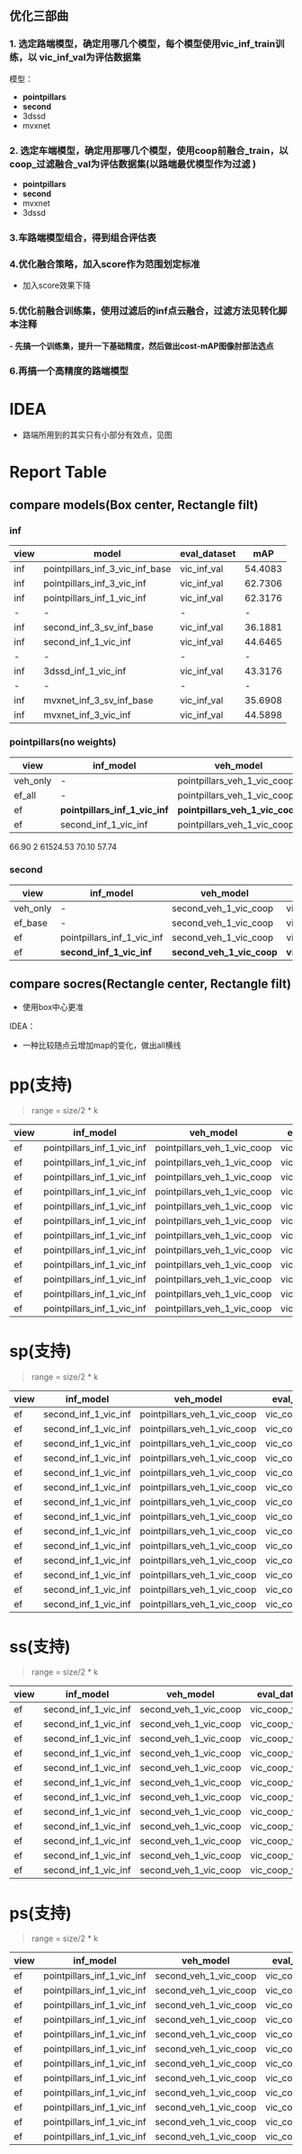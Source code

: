 
## 优化三部曲
### 1. 选定路端模型，确定用哪几个模型，每个模型使用vic_inf_train训练，以 **vic_inf_val**为评估数据集
模型：
- **pointpillars**
- **second**
- 3dssd
- mvxnet
### 2. 选定车端模型，确定用那哪几个模型，使用coop前融合_train，以**coop**_过滤融合_val为评估数据集(以路端最优模型作为过滤 )
- **pointpillars**
- **second**
- mvxnet
- 3dssd

### 3.车路端模型组合，得到组合评估表
### 4.优化融合策略，加入score作为范围划定标准
- 加入score效果下降
### **5.优化前融合训练集，使用过滤后的inf点云融合**，过滤方法见转化脚本注释
**- 先搞一个训练集，提升一下基础精度，然后做出cost-mAP图像肘部法选点**
### 6.再搞一个高精度的路端模型

# IDEA
- 路端所用到的其实只有小部分有效点，见图



# Report Table
## compare models(Box center,  Rectangle filt)
### inf
| view |model|eval_dataset | mAP|
|-|-|-|-|
|inf|pointpillars_inf_3_vic_inf_base| vic_inf_val| 54.4083|
|inf|pointpillars_inf_3_vic_inf| vic_inf_val| 62.7306|
|inf|pointpillars_inf_1_vic_inf| vic_inf_val| 62.3176|
|-|-|-|-|
|inf|second_inf_3_sv_inf_base| vic_inf_val|36.1881|
|inf|second_inf_1_vic_inf| vic_inf_val|44.6465 |
|-|-|-|-|
|inf|3dssd_inf_1_vic_inf| vic_inf_val|43.3176|
|-|-|-|-|
|inf|mvxnet_inf_3_sv_inf_base| vic_inf_val|35.6908|
|inf|mvxnet_inf_3_vic_inf| vic_inf_val|44.5898|

### pointpillars(no weights)
|view|inf_model|veh_model|eval_dataset|mAp_BEV_0.5|ab_cost|mAp_BEV_0.3|mAp_BEV_0.7|
|-|-|-|-|-|-|-|-|
|veh_only|-|pointpillars_veh_1_vic_coop|vic_coop_val_15|59.04|0|63.50|51.69|
|ef_all|-|pointpillars_veh_1_vic_coop|vic_coop_val_15|69.56|955363.60|72.17|60.24|
|ef|**pointpillars_inf_1_vic_inf**|**pointpillars_veh_1_vic_coop**| **vic_coop_val_15**|**68.28**|**72456.13**|70.92|59.16|
|ef|second_inf_1_vic_inf|pointpillars_veh_1_vic_coop| vic_coop_val_15|66.90|46583.33|70.11|56.99|
66.90	2	61524.53	70.10	57.74
### second
|view|inf_model|veh_model|eval_dataset|mAp|ab_cost|mAp_BEV_0.3|mAp_BEV_0.7|
|-|-|-|-|-|-|-|-|
|veh_only|-|second_veh_1_vic_coop|vic_coop_val_15|49.53|0|54.77|43.38|
|ef_base|-|second_veh_1_vic_coop|vic_coop_val_15|51.1|955363.60|56.15|40.76|
|ef|pointpillars_inf_1_vic_inf|second_veh_1_vic_coop| vic_coop_val_15|56.60	|53742.13|60.50|48.19|
|ef|**second_inf_1_vic_inf**|**second_veh_1_vic_coop**|**vic_coop_val_15**|**55.50**|**61524.53**|59.47|47.56|	
## compare socres(Rectangle center, Rectangle filt)
- 使用box中心更准

IDEA：
- 一种比较随点云增加map的变化，做出all横线
# pp(支持)
> range = size/2 * k

|view|inf_model|veh_model|eval_dataset|mAp|k|ab_cost|0.3|0.7|
|-|-|-|-|-|-|-|-|-|
|ef|pointpillars_inf_1_vic_inf|pointpillars_veh_1_vic_coop| vic_coop_val_15|59.04|0|0|63.50|51.69
|ef|pointpillars_inf_1_vic_inf|pointpillars_veh_1_vic_coop| vic_coop_val_15|60.51|0.6|4570.27|65.27|52.22|
|ef|pointpillars_inf_1_vic_inf|pointpillars_veh_1_vic_coop| vic_coop_val_15|64.91|0.8|13567.33|69.11|55.65|
|ef|pointpillars_inf_1_vic_inf|pointpillars_veh_1_vic_coop| vic_coop_val_15|66.84|1|32422.00|70.27|58.08|
|ef|pointpillars_inf_1_vic_inf|pointpillars_veh_1_vic_coop| vic_coop_val_15|68.03|1.5|53742.13|70.86|58.48|
|ef|pointpillars_inf_1_vic_inf|pointpillars_veh_1_vic_coop| vic_coop_val_15|68.28|2|72456.13|70.92|59.16|
|ef|pointpillars_inf_1_vic_inf|pointpillars_veh_1_vic_coop| vic_coop_val_15|68.58|3|114633.47|71.49|59.87|
|ef|pointpillars_inf_1_vic_inf|pointpillars_veh_1_vic_coop| vic_coop_val_15|68.65|4|170560.80|71.56|60.15|
|ef|pointpillars_inf_1_vic_inf|pointpillars_veh_1_vic_coop| vic_coop_val_15|68.59|5| 225051.20|71.56|59.83|
|ef|pointpillars_inf_1_vic_inf|pointpillars_veh_1_vic_coop| vic_coop_val_15|69.09|8|433990.67|71.81|60.22|
|ef|pointpillars_inf_1_vic_inf|pointpillars_veh_1_vic_coop| vic_coop_val_15|69.46|12|650351.87|72.13|60.53|
|ef|pointpillars_inf_1_vic_inf|pointpillars_veh_1_vic_coop| vic_coop_val_15|69.56|-|955363.60|72.17|60.24

# sp(支持)
> range = size/2 * k

|view|inf_model|veh_model|eval_dataset|mAp|k|ab_cost|0.3|0.7|
|-|-|-|-|-|-|-|-|-|
|ef|second_inf_1_vic_inf|pointpillars_veh_1_vic_coop| vic_coop_val_15|59.04|0|0|63.50|51.69
|ef|second_inf_1_vic_inf|pointpillars_veh_1_vic_coop| vic_coop_val_15|59.81|0.6|4079.33|64.72|51.85|
|ef|second_inf_1_vic_inf|pointpillars_veh_1_vic_coop| vic_coop_val_15|64.49|0.8|11504.80|68.59|55.46|
|ef|second_inf_1_vic_inf|pointpillars_veh_1_vic_coop| vic_coop_val_15|65.41|1|28335.87|69.20|56.07|
|ef|second_inf_1_vic_inf|pointpillars_veh_1_vic_coop| vic_coop_val_15|66.90|1.5|46583.33|70.11|56.99|
|ef|second_inf_1_vic_inf|pointpillars_veh_1_vic_coop| vic_coop_val_15|66.90|2|61524.53|70.10|57.74|
|ef|second_inf_1_vic_inf|pointpillars_veh_1_vic_coop| vic_coop_val_15|66.93|3|95363.47|70.36|57.99|
|ef|second_inf_1_vic_inf|pointpillars_veh_1_vic_coop| vic_coop_val_15|67.23|4|141641.73|70.54|58.10|
|ef|second_inf_1_vic_inf|pointpillars_veh_1_vic_coop| vic_coop_val_15|67.16|5|186484.27|70.54|57.88|
|ef|second_inf_1_vic_inf|pointpillars_veh_1_vic_coop| vic_coop_val_15|67.03|6|236614.80|70.32|57.90|
|ef|second_inf_1_vic_inf|pointpillars_veh_1_vic_coop| vic_coop_val_15|67.32|8|379190.53|70.50|58.40|
|ef|second_inf_1_vic_inf|pointpillars_veh_1_vic_coop| vic_coop_val_15|67.80|10|510921.60|70.92|58.72|
|ef|second_inf_1_vic_inf|pointpillars_veh_1_vic_coop| vic_coop_val_15|68.35|12|603691.20|71.27|59.19|
|ef|second_inf_1_vic_inf|pointpillars_veh_1_vic_coop| vic_coop_val_15|69.56|-|955363.60|72.17|60.24



# ss(支持)
> range = size/2 * k

|view|inf_model|veh_model|eval_dataset|mAp|k|ab_cost|0.3|0.7|
|-|-|-|-|-|-|-|-|-|
|ef|second_inf_1_vic_inf|second_veh_1_vic_coop| vic_coop_val_15|49.53|0|0|54.77|43.38|
|ef|second_inf_1_vic_inf|second_veh_1_vic_coop| vic_coop_val_15|50.72|0.6|4079.33|56.09|43.52|
|ef|second_inf_1_vic_inf|second_veh_1_vic_coop| vic_coop_val_15|54.00|0.8|11504.80|58.83|46.07|
|ef|second_inf_1_vic_inf|second_veh_1_vic_coop| vic_coop_val_15|54.95|1|28335.87|59.20|46.16|
|ef|second_inf_1_vic_inf|second_veh_1_vic_coop| vic_coop_val_15|55.50|2|61524.53|59.47|47.56|
|ef|second_inf_1_vic_inf|second_veh_1_vic_coop| vic_coop_val_15|55.50|3|95363.60|59.47|47.29|
|ef|second_inf_1_vic_inf|second_veh_1_vic_coop| vic_coop_val_15|55.65|4|141641.87|59.61|47.54|
|ef|second_inf_1_vic_inf|second_veh_1_vic_coop| vic_coop_val_15|55.67|6|236614.80|59.76|47.57|
|ef|second_inf_1_vic_inf|second_veh_1_vic_coop| vic_coop_val_15|55.43|8|379190.53|59.67|47.19|
|ef|second_inf_1_vic_inf|second_veh_1_vic_coop| vic_coop_val_15|53.50|10|510921.60|58.36|44.19
|ef|second_inf_1_vic_inf|second_veh_1_vic_coop| vic_coop_val_15|52.39|12|603691.20|57.75|42.52
|ef|second_inf_1_vic_inf|second_veh_1_vic_coop| vic_coop_val_15|51.1|-|955363.60|56.15|40.76|

# ps(支持)
> range = size/2 * k

|view|inf_model|veh_model|eval_dataset|mAp|k|ab_cost|0.3|0.7|
|-|-|-|-|-|-|-|-|-|
|ef|pointpillars_inf_1_vic_inf|second_veh_1_vic_coop| vic_coop_val_15|49.53|0|0|54.77|43.38|
|ef|pointpillars_inf_1_vic_inf|second_veh_1_vic_coop| vic_coop_val_15|50.94|0.6|4570.27|56.45|43.88|
|ef|pointpillars_inf_1_vic_inf|second_veh_1_vic_coop| vic_coop_val_15|55.01|0.8|13567.33|59.30|46.06|
|ef|pointpillars_inf_1_vic_inf|second_veh_1_vic_coop| vic_coop_val_15|56.22|1|32422.00|60.38|47.17|
|ef|pointpillars_inf_1_vic_inf|second_veh_1_vic_coop| vic_coop_val_15|56.60|1.5|53742.13|60.50|48.19|
|ef|pointpillars_inf_1_vic_inf|second_veh_1_vic_coop| vic_coop_val_15|56.84|2|72456.13|60.69|48.38|
|ef|pointpillars_inf_1_vic_inf|second_veh_1_vic_coop| vic_coop_val_15|57.40|3|114633.47|61.05|48.35|
|ef|pointpillars_inf_1_vic_inf|second_veh_1_vic_coop| vic_coop_val_15|57.16|4|170560.80|60.96|48.26|
|ef|pointpillars_inf_1_vic_inf|second_veh_1_vic_coop| vic_coop_val_15|57.12|5| 225051.20|60.98|48.26|
|ef|pointpillars_inf_1_vic_inf|second_veh_1_vic_coop| vic_coop_val_15|55.55|8|433990.67|59.84|46.50|
|ef|pointpillars_inf_1_vic_inf|second_veh_1_vic_coop| vic_coop_val_15|52.21|12|650351.87|57.11|41.91|
|ef|pointpillars_inf_1_vic_inf|second_veh_1_vic_coop| vic_coop_val_15|51.1|-|955363.60|56.15|40.76|